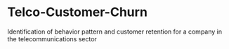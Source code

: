 # Telco-Customer-Churn
Identification of behavior pattern and customer retention for a company in the telecommunications sector
